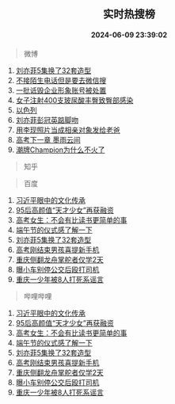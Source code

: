 <div align="center"><h2>实时热搜榜</h2><h4>2024-06-09 23:39:02</h4></div>

> 微博  

1. [刘亦菲5集换了32套造型](https://s.weibo.com/weibo?q=%23%E5%88%98%E4%BA%A6%E8%8F%B25%E9%9B%86%E6%8D%A2%E4%BA%8632%E5%A5%97%E9%80%A0%E5%9E%8B%23&t=31&band_rank=1&Refer=top)<br />
2. [不接陌生电话但是要去微信搜](https://s.weibo.com/weibo?q=%23%E4%B8%8D%E6%8E%A5%E9%99%8C%E7%94%9F%E7%94%B5%E8%AF%9D%E4%BD%86%E6%98%AF%E8%A6%81%E5%8E%BB%E5%BE%AE%E4%BF%A1%E6%90%9C%23&t=31&band_rank=2&Refer=top)<br />
3. [一批诋毁企业形象账号被处置](https://s.weibo.com/weibo?q=%23%E4%B8%80%E6%89%B9%E8%AF%8B%E6%AF%81%E4%BC%81%E4%B8%9A%E5%BD%A2%E8%B1%A1%E8%B4%A6%E5%8F%B7%E8%A2%AB%E5%A4%84%E7%BD%AE%23&t=31&band_rank=3&Refer=top)<br />
4. [女子注射400支玻尿酸丰臀致臀部感染](https://s.weibo.com/weibo?q=%23%E5%A5%B3%E5%AD%90%E6%B3%A8%E5%B0%84400%E6%94%AF%E7%8E%BB%E5%B0%BF%E9%85%B8%E4%B8%B0%E8%87%80%E8%87%B4%E8%87%80%E9%83%A8%E6%84%9F%E6%9F%93%23&t=31&band_rank=4&Refer=top)<br />
5. [以色列](https://s.weibo.com/weibo?q=%E4%BB%A5%E8%89%B2%E5%88%97&t=31&band_rank=5&Refer=top)<br />
6. [刘亦菲彭冠英踮脚吻](https://s.weibo.com/weibo?q=%23%E5%88%98%E4%BA%A6%E8%8F%B2%E5%BD%AD%E5%86%A0%E8%8B%B1%E8%B8%AE%E8%84%9A%E5%90%BB%23&t=31&band_rank=6&Refer=top)<br />
7. [用李现照片当成相亲对象发给老爸](https://s.weibo.com/weibo?q=%23%E7%94%A8%E6%9D%8E%E7%8E%B0%E7%85%A7%E7%89%87%E5%BD%93%E6%88%90%E7%9B%B8%E4%BA%B2%E5%AF%B9%E8%B1%A1%E5%8F%91%E7%BB%99%E8%80%81%E7%88%B8%23&t=31&band_rank=7&Refer=top)<br />
8. [高考下一章 墨雨云间](https://s.weibo.com/weibo?q=%E9%AB%98%E8%80%83%E4%B8%8B%E4%B8%80%E7%AB%A0%20%E5%A2%A8%E9%9B%A8%E4%BA%91%E9%97%B4&t=31&band_rank=8&Refer=top)<br />
9. [潮牌Champion为什么不火了](https://s.weibo.com/weibo?q=%23%E6%BD%AE%E7%89%8CChampion%E4%B8%BA%E4%BB%80%E4%B9%88%E4%B8%8D%E7%81%AB%E4%BA%86%23&t=31&band_rank=9&Refer=top)<br />

> 知乎  


> 百度  

1. [习近平眼中的文化传承](https://www.baidu.com/s?wd=%E4%B9%A0%E8%BF%91%E5%B9%B3%E7%9C%BC%E4%B8%AD%E7%9A%84%E6%96%87%E5%8C%96%E4%BC%A0%E6%89%BF&sa=fyb_news&rsv_dl=fyb_news)<br />
2. [95后高颜值“天才少女”再获融资](https://www.baidu.com/s?wd=95%E5%90%8E%E9%AB%98%E9%A2%9C%E5%80%BC%E2%80%9C%E5%A4%A9%E6%89%8D%E5%B0%91%E5%A5%B3%E2%80%9D%E5%86%8D%E8%8E%B7%E8%9E%8D%E8%B5%84&sa=fyb_news&rsv_dl=fyb_news)<br />
3. [高考女生：不会有比读书更简单的事](https://www.baidu.com/s?wd=%E9%AB%98%E8%80%83%E5%A5%B3%E7%94%9F%EF%BC%9A%E4%B8%8D%E4%BC%9A%E6%9C%89%E6%AF%94%E8%AF%BB%E4%B9%A6%E6%9B%B4%E7%AE%80%E5%8D%95%E7%9A%84%E4%BA%8B&sa=fyb_news&rsv_dl=fyb_news)<br />
4. [端午节的仪式感了解一下](https://www.baidu.com/s?wd=%E7%AB%AF%E5%8D%88%E8%8A%82%E7%9A%84%E4%BB%AA%E5%BC%8F%E6%84%9F%E4%BA%86%E8%A7%A3%E4%B8%80%E4%B8%8B&sa=fyb_news&rsv_dl=fyb_news)<br />
5. [刘亦菲5集换了32套造型](https://www.baidu.com/s?wd=%E5%88%98%E4%BA%A6%E8%8F%B25%E9%9B%86%E6%8D%A2%E4%BA%8632%E5%A5%97%E9%80%A0%E5%9E%8B&sa=fyb_news&rsv_dl=fyb_news)<br />
6. [高考刚结束男孩喜提新手机](https://www.baidu.com/s?wd=%E9%AB%98%E8%80%83%E5%88%9A%E7%BB%93%E6%9D%9F%E7%94%B7%E5%AD%A9%E5%96%9C%E6%8F%90%E6%96%B0%E6%89%8B%E6%9C%BA&sa=fyb_news&rsv_dl=fyb_news)<br />
7. [重庆侧翻龙舟掌舵者仅学2天](https://www.baidu.com/s?wd=%E9%87%8D%E5%BA%86%E4%BE%A7%E7%BF%BB%E9%BE%99%E8%88%9F%E6%8E%8C%E8%88%B5%E8%80%85%E4%BB%85%E5%AD%A62%E5%A4%A9&sa=fyb_news&rsv_dl=fyb_news)<br />
8. [曝小车别停公交后殴打司机](https://www.baidu.com/s?wd=%E6%9B%9D%E5%B0%8F%E8%BD%A6%E5%88%AB%E5%81%9C%E5%85%AC%E4%BA%A4%E5%90%8E%E6%AE%B4%E6%89%93%E5%8F%B8%E6%9C%BA&sa=fyb_news&rsv_dl=fyb_news)<br />
9. [重庆一少年被8人打死系谣言](https://www.baidu.com/s?wd=%E9%87%8D%E5%BA%86%E4%B8%80%E5%B0%91%E5%B9%B4%E8%A2%AB8%E4%BA%BA%E6%89%93%E6%AD%BB%E7%B3%BB%E8%B0%A3%E8%A8%80&sa=fyb_news&rsv_dl=fyb_news)<br />

> 哔哩哔哩  

1. [习近平眼中的文化传承](https://www.baidu.com/s?wd=%E4%B9%A0%E8%BF%91%E5%B9%B3%E7%9C%BC%E4%B8%AD%E7%9A%84%E6%96%87%E5%8C%96%E4%BC%A0%E6%89%BF&sa=fyb_news&rsv_dl=fyb_news)<br />
2. [95后高颜值“天才少女”再获融资](https://www.baidu.com/s?wd=95%E5%90%8E%E9%AB%98%E9%A2%9C%E5%80%BC%E2%80%9C%E5%A4%A9%E6%89%8D%E5%B0%91%E5%A5%B3%E2%80%9D%E5%86%8D%E8%8E%B7%E8%9E%8D%E8%B5%84&sa=fyb_news&rsv_dl=fyb_news)<br />
3. [高考女生：不会有比读书更简单的事](https://www.baidu.com/s?wd=%E9%AB%98%E8%80%83%E5%A5%B3%E7%94%9F%EF%BC%9A%E4%B8%8D%E4%BC%9A%E6%9C%89%E6%AF%94%E8%AF%BB%E4%B9%A6%E6%9B%B4%E7%AE%80%E5%8D%95%E7%9A%84%E4%BA%8B&sa=fyb_news&rsv_dl=fyb_news)<br />
4. [端午节的仪式感了解一下](https://www.baidu.com/s?wd=%E7%AB%AF%E5%8D%88%E8%8A%82%E7%9A%84%E4%BB%AA%E5%BC%8F%E6%84%9F%E4%BA%86%E8%A7%A3%E4%B8%80%E4%B8%8B&sa=fyb_news&rsv_dl=fyb_news)<br />
5. [刘亦菲5集换了32套造型](https://www.baidu.com/s?wd=%E5%88%98%E4%BA%A6%E8%8F%B25%E9%9B%86%E6%8D%A2%E4%BA%8632%E5%A5%97%E9%80%A0%E5%9E%8B&sa=fyb_news&rsv_dl=fyb_news)<br />
6. [高考刚结束男孩喜提新手机](https://www.baidu.com/s?wd=%E9%AB%98%E8%80%83%E5%88%9A%E7%BB%93%E6%9D%9F%E7%94%B7%E5%AD%A9%E5%96%9C%E6%8F%90%E6%96%B0%E6%89%8B%E6%9C%BA&sa=fyb_news&rsv_dl=fyb_news)<br />
7. [重庆侧翻龙舟掌舵者仅学2天](https://www.baidu.com/s?wd=%E9%87%8D%E5%BA%86%E4%BE%A7%E7%BF%BB%E9%BE%99%E8%88%9F%E6%8E%8C%E8%88%B5%E8%80%85%E4%BB%85%E5%AD%A62%E5%A4%A9&sa=fyb_news&rsv_dl=fyb_news)<br />
8. [曝小车别停公交后殴打司机](https://www.baidu.com/s?wd=%E6%9B%9D%E5%B0%8F%E8%BD%A6%E5%88%AB%E5%81%9C%E5%85%AC%E4%BA%A4%E5%90%8E%E6%AE%B4%E6%89%93%E5%8F%B8%E6%9C%BA&sa=fyb_news&rsv_dl=fyb_news)<br />
9. [重庆一少年被8人打死系谣言](https://www.baidu.com/s?wd=%E9%87%8D%E5%BA%86%E4%B8%80%E5%B0%91%E5%B9%B4%E8%A2%AB8%E4%BA%BA%E6%89%93%E6%AD%BB%E7%B3%BB%E8%B0%A3%E8%A8%80&sa=fyb_news&rsv_dl=fyb_news)<br />
